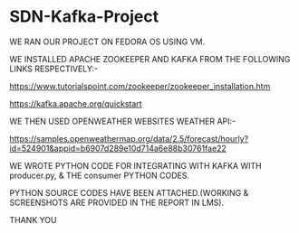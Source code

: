 # SDN-Kafka-Project

WE RAN OUR PROJECT ON FEDORA OS USING VM.

WE INSTALLED APACHE ZOOKEEPER AND KAFKA FROM THE FOLLOWING LINKS RESPECTIVELY:-

https://www.tutorialspoint.com/zookeeper/zookeeper_installation.htm

https://kafka.apache.org/quickstart

WE THEN USED OPENWEATHER WEBSITES WEATHER API:-

https://samples.openweathermap.org/data/2.5/forecast/hourly?id=524901&appid=b6907d289e10d714a6e88b30761fae22

WE WROTE PYTHON CODE FOR INTEGRATING WITH KAFKA WITH producer.py, & THE consumer PYTHON CODES.

PYTHON SOURCE CODES HAVE BEEN ATTACHED.(WORKING & SCREENSHOTS ARE PROVIDED IN THE REPORT IN LMS).

THANK YOU 
